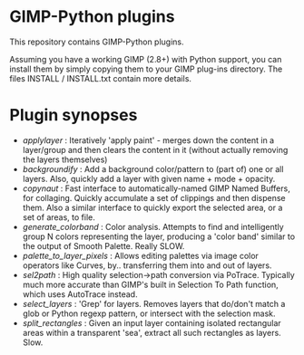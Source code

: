 GIMP-Python plugins
====================

This repository contains GIMP-Python plugins. 

Assuming you have a working GIMP (2.8+) with Python support,
you can install them by simply copying them to your GIMP plug-ins directory. The files INSTALL / INSTALL.txt contain more details.

Plugin synopses
================

* *applylayer* : Iteratively 'apply paint' - merges down the content in a layer/group and then clears the content in it (without actually removing the layers themselves)
* *backgroundify* : Add a background color/pattern to (part of) one or all layers. Also, quickly add a layer with given name + mode + opacity.
* *copynaut* : Fast interface to automatically-named GIMP Named Buffers, for collaging. Quickly accumulate a set of clippings and then dispense them. Also a similar interface to quickly export the selected area, or a set of areas, to file.
* *generate_colorband* : Color analysis. Attempts to find and intelligently group N colors representing the layer, producing a 'color band' similar to the output of Smooth Palette. Really SLOW.
* *palette_to_layer_pixels* : Allows editing palettes via image color operators like Curves, by.. transferring them into and out of layers.
* *sel2path* : High quality selection->path conversion via PoTrace. Typically much more accurate than GIMP's built in Selection To Path function, which uses AutoTrace instead.
* *select_layers* : 'Grep' for layers. Removes layers that do/don't match a glob or Python regexp pattern, or intersect with the selection mask.
* *split_rectangles* : Given an input layer containing isolated rectangular areas within a transparent 'sea', extract all such rectangles as layers. Slow.
